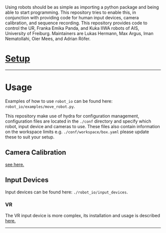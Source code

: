 Using robots should be as simple as importing a python package and being able to start programming. This repository tries to enable this, in conjunction with providing code for human input devices, camera calibration, and sequence recording. This repository provides code to control the UR, Franka Emika Panda, and Kuka IIWA robots of AIS, University of Freiburg. Maintainers are Lukas Hermann, Max Argus, Iman Nematollahi, Oier Mees, and Adrian Röfer.

# [Setup](docs/setup.md)

---------------
# Usage

Examples of how to use `robot_io` can be found here: `robot_io/examples/move_robot.py`.

This repository make use of hydra for configuration management, configuration files are located in the `./conf` directory and specify which robot, input device and cameras to use. These files also contain information on the workspace limits e.g. `./conf/workspace/box.yaml` please update these to suit your setup.

## Camera Calibration

[see here.](docs/usage.md)

## Input Devices

Input devices can be found here: `./robot_io/input_devices`.  

### VR

The VR input device is more complex, its installation and usage is described [here.](docs/teleoperation.md)

---------------
